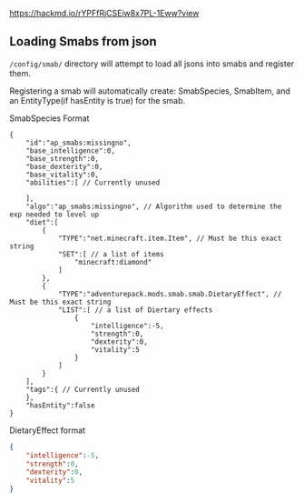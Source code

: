 https://hackmd.io/rYPFfRjCSEiw8x7PL-1Eww?view

## Loading Smabs from json

`/config/smab/` directory will attempt to load all jsons into smabs and register them.

Registering a smab will automatically create: SmabSpecies, SmabItem, and an EntityType(if hasEntity is true) for the smab.


SmabSpecies Format
```json5
{
    "id":"ap_smabs:missingno",
    "base_intelligence":0,
    "base_strength":0,
    "base_dexterity":0,
    "base_vitality":0,
    "abilities":[ // Currently unused

    ],
    "algo":"ap_smabs:missingno", // Algorithm used to determine the exp needed to level up
    "diet":[
        {
            "TYPE":"net.minecraft.item.Item", // Must be this exact string
            "SET":[ // a list of items
                "minecraft:diamond"
            ]
        },
        {
            "TYPE":"adventurepack.mods.smab.smab.DietaryEffect", // Must be this exact string
            "LIST":[ // a list of Diertary effects
                {
                    "intelligence":-5,
                    "strength":0,
                    "dexterity":0,
                    "vitality":5
                }
            ]
        }
    ],
    "tags":{ // Currently unused
    },
    "hasEntity":false
}
```

DietaryEffect format
```json
{
    "intelligence":-5,
    "strength":0,
    "dexterity":0,
    "vitality":5
}
```